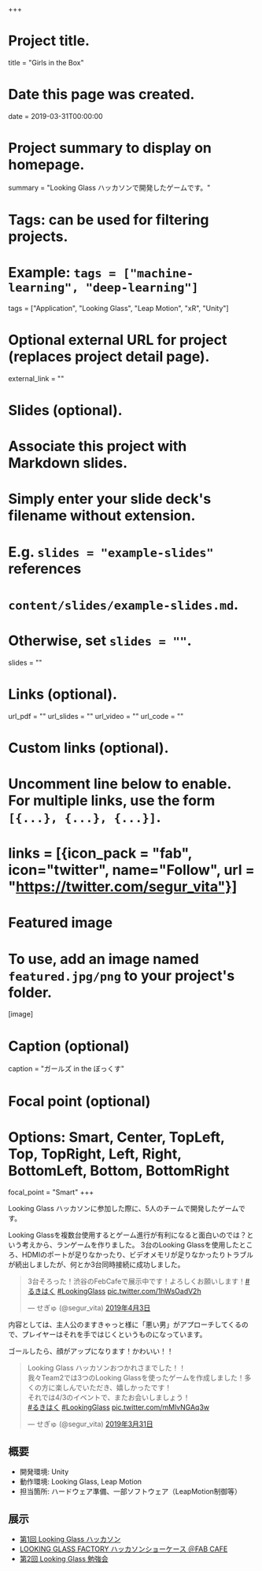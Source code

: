 +++
# Project title.
title = "Girls in the Box"

# Date this page was created.
date = 2019-03-31T00:00:00

# Project summary to display on homepage.
summary = "Looking Glass ハッカソンで開発したゲームです。"

# Tags: can be used for filtering projects.
# Example: `tags = ["machine-learning", "deep-learning"]`
tags = ["Application", "Looking Glass", "Leap Motion", "xR", "Unity"]

# Optional external URL for project (replaces project detail page).
external_link = ""

# Slides (optional).
#   Associate this project with Markdown slides.
#   Simply enter your slide deck's filename without extension.
#   E.g. `slides = "example-slides"` references 
#   `content/slides/example-slides.md`.
#   Otherwise, set `slides = ""`.
slides = ""

# Links (optional).
url_pdf = ""
url_slides = ""
url_video = ""
url_code = ""

# Custom links (optional).
#   Uncomment line below to enable. For multiple links, use the form `[{...}, {...}, {...}]`.
# links = [{icon_pack = "fab", icon="twitter", name="Follow", url = "https://twitter.com/segur_vita"}]

# Featured image
# To use, add an image named `featured.jpg/png` to your project's folder. 
[image]
  # Caption (optional)
  caption = "ガールズ in the ぼっくす"

  # Focal point (optional)
  # Options: Smart, Center, TopLeft, Top, TopRight, Left, Right, BottomLeft, Bottom, BottomRight
  focal_point = "Smart"
+++


Looking Glass ハッカソンに参加した際に、5人のチームで開発したゲームです。

Looking Glassを複数台使用するとゲーム進行が有利になると面白いのでは？という考えから、ランゲームを作りました。
3台のLooking Glassを使用したところ、HDMIのポートが足りなかったり、ビデオメモリが足りなかったりトラブルが続出しましたが、何とか3台同時接続に成功しました。

<blockquote class="twitter-tweet" data-lang="ja"><p lang="ja" dir="ltr">3台そろった！渋谷のFebCafeで展示中です！よろしくお願いします！<a href="https://twitter.com/hashtag/%E3%82%8B%E3%81%8D%E3%81%AF%E3%81%8F?src=hash&amp;ref_src=twsrc%5Etfw">#るきはく</a> <a href="https://twitter.com/hashtag/LookingGlass?src=hash&amp;ref_src=twsrc%5Etfw">#LookingGlass</a> <a href="https://t.co/1hWsOadV2h">pic.twitter.com/1hWsOadV2h</a></p>&mdash; せぎゅ (@segur_vita) <a href="https://twitter.com/segur_vita/status/1113393955817672704?ref_src=twsrc%5Etfw">2019年4月3日</a></blockquote>
<script async src="https://platform.twitter.com/widgets.js" charset="utf-8"></script>

内容としては、主人公のますきゃっと様に「悪い男」がアプローチしてくるので、プレイヤーはそれを手ではじくというものになっています。

ゴールしたら、顔がアップになります！かわいい！！

<blockquote class="twitter-tweet" data-lang="ja"><p lang="ja" dir="ltr">Looking Glass ハッカソンおつかれさまでした！！<br>我々Team2では3つのLooking Glassを使ったゲームを作成しました！多くの方に楽しんでいただき、嬉しかったです！<br>それでは4/3のイベントで、またお会いしましょう！<br> <a href="https://twitter.com/hashtag/%E3%82%8B%E3%81%8D%E3%81%AF%E3%81%8F?src=hash&amp;ref_src=twsrc%5Etfw">#るきはく</a> <a href="https://twitter.com/hashtag/LookingGlass?src=hash&amp;ref_src=twsrc%5Etfw">#LookingGlass</a> <a href="https://t.co/mMlvNGAq3w">pic.twitter.com/mMlvNGAq3w</a></p>&mdash; せぎゅ (@segur_vita) <a href="https://twitter.com/segur_vita/status/1112346492168073216?ref_src=twsrc%5Etfw">2019年3月31日</a></blockquote>
<script async src="https://platform.twitter.com/widgets.js" charset="utf-8"></script>


## 概要

- 開発環境: Unity
- 動作環境: Looking Glass, Leap Motion
- 担当箇所: ハードウェア準備、一部ソフトウェア（LeapMotion制御等）


## 展示

- [第1回 Looking Glass ハッカソン](https://lookingglass.connpass.com/event/119022/)
- [LOOKING GLASS FACTORY ハッカソンショーケース ＠FAB CAFE](https://lookingglassfactory.com/events/looking-glass-factory-%E3%83%8F%E3%83%83%E3%82%AB%E3%82%BD%E3%83%B3%E3%82%B7%E3%83%A7%E3%83%BC%E3%82%B1%E3%83%BC%E3%82%B9-%EF%BC%A0fab-cafe/)
- [第2回 Looking Glass 勉強会](https://lookingglass.connpass.com/event/123727/)



